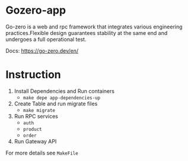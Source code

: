 # Gozero-app
Go-zero is a web and rpc framework that integrates various engineering practices.Flexible design guarantees stability at the same end and undergoes a full operational test.

Docs: https://go-zero.dev/en/
# Instruction
1. Install Dependencies and Run containers
   - ```make depe app-dependencies-up```
2. Create Table and run migrate files 
   - ```make migrate``` 
3. Run RPC services
    - ```auth```
    - ```product```
    - ```order```
4. Run Gateway API

For more details see ```MakeFile```
   